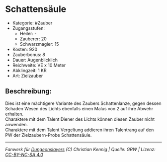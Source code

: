 # Schattensäule  
- Kategorie: #Zauber  
- Zugangsstufen:  
  - Heiler: -  
  - Zauberer: 20  
  - Schwarzmagier: 15  
- Kosten: 920  
- Zauberbonus: 8  
- Dauer: Augenblicklich  
- Reichweite: VE x 10 Meter  
- Abklingzeit: 1 KR  
- Art: Zielzauber     

## Beschreibung:
Dies ist eine mächtigere Variante des Zaubers Schattenlanze, gegen dessen Schaden Wesen des Lichts ebenfalls einen Malus von 2 auf ihre Abwehr erhalten.<br>Charaktere mit dem Talent Diener des Lichts können diesen Zauber nicht anwenden.<br>Charaktere mit dem Talent Vergeltung addieren ihren Talentrang auf den PW der Zielzaubern-Probe Schattensäule.


___
*Fanwerk für [Dungeonslayers](https://www.dungeonslayers.net/) (C) Christian Kennig | Quelle: GRW | Lizenz: [CC-BY-NC-SA 4.0](https://creativecommons.org/licenses/by-nc-sa/4.0/deed.de)*